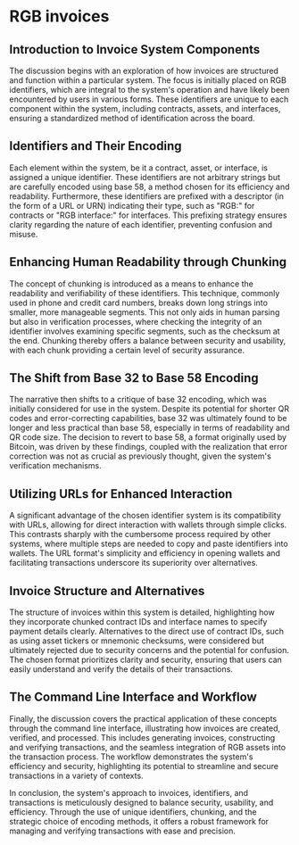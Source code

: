 # RGB invoices
## Introduction to Invoice System Components

The discussion begins with an exploration of how invoices are structured and function within a particular system. The focus is initially placed on RGB identifiers, which are integral to the system's operation and have likely been encountered by users in various forms. These identifiers are unique to each component within the system, including contracts, assets, and interfaces, ensuring a standardized method of identification across the board.

## Identifiers and Their Encoding

Each element within the system, be it a contract, asset, or interface, is assigned a unique identifier. These identifiers are not arbitrary strings but are carefully encoded using base 58, a method chosen for its efficiency and readability. Furthermore, these identifiers are prefixed with a descriptor (in the form of a URL or URN) indicating their type, such as "RGB:" for contracts or "RGB interface:" for interfaces. This prefixing strategy ensures clarity regarding the nature of each identifier, preventing confusion and misuse.

## Enhancing Human Readability through Chunking

The concept of chunking is introduced as a means to enhance the readability and verifiability of these identifiers. This technique, commonly used in phone and credit card numbers, breaks down long strings into smaller, more manageable segments. This not only aids in human parsing but also in verification processes, where checking the integrity of an identifier involves examining specific segments, such as the checksum at the end. Chunking thereby offers a balance between security and usability, with each chunk providing a certain level of security assurance.

## The Shift from Base 32 to Base 58 Encoding

The narrative then shifts to a critique of base 32 encoding, which was initially considered for use in the system. Despite its potential for shorter QR codes and error-correcting capabilities, base 32 was ultimately found to be longer and less practical than base 58, especially in terms of readability and QR code size. The decision to revert to base 58, a format originally used by Bitcoin, was driven by these findings, coupled with the realization that error correction was not as crucial as previously thought, given the system's verification mechanisms.

## Utilizing URLs for Enhanced Interaction

A significant advantage of the chosen identifier system is its compatibility with URLs, allowing for direct interaction with wallets through simple clicks. This contrasts sharply with the cumbersome process required by other systems, where multiple steps are needed to copy and paste identifiers into wallets. The URL format's simplicity and efficiency in opening wallets and facilitating transactions underscore its superiority over alternatives.

## Invoice Structure and Alternatives

The structure of invoices within this system is detailed, highlighting how they incorporate chunked contract IDs and interface names to specify payment details clearly. Alternatives to the direct use of contract IDs, such as using asset tickers or mnemonic checksums, were considered but ultimately rejected due to security concerns and the potential for confusion. The chosen format prioritizes clarity and security, ensuring that users can easily understand and verify the details of their transactions.

## The Command Line Interface and Workflow

Finally, the discussion covers the practical application of these concepts through the command line interface, illustrating how invoices are created, verified, and processed. This includes generating invoices, constructing and verifying transactions, and the seamless integration of RGB assets into the transaction process. The workflow demonstrates the system's efficiency and security, highlighting its potential to streamline and secure transactions in a variety of contexts.

In conclusion, the system's approach to invoices, identifiers, and transactions is meticulously designed to balance security, usability, and efficiency. Through the use of unique identifiers, chunking, and the strategic choice of encoding methods, it offers a robust framework for managing and verifying transactions with ease and precision.